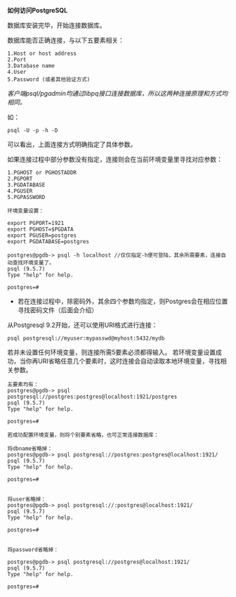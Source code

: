 **如何访问PostgreSQL**

数据库安装完毕，开始连接数据库。

数据库能否正确连接，与以下五要素相关：

    1.Host or host address
    2.Port
    3.Database name
    4.User
    5.Password (或者其他验证方式)


*客户端psql/pgadmin均通过libpq接口连接数据库，所以这两种连接原理和方式均相同。*

如：
```
psql -U -p -h -D 
```
可以看出，上面连接方式明确指定了具体参数。

如果连接过程中部分参数没有指定，连接则会在当前环境变量里寻找对应参数：
    
    1.PGHOST or PGHOSTADDR
    2.PGPORT 
    3.PGDATABASE
    4.PGUSER
    5.PGPASSWORD 
    
```
环境变量设置：

export PGPORT=1921
export PGHOST=$PGDATA
export PGUSER=postgres
export PGDATABASE=postgres

postgres@pgdb-> psql -h localhost //仅仅指定-h便可登陆，其余所需要素，连接自动查找环境变量了。
psql (9.5.7)
Type "help" for help.

postgres=# 

```
 
- 若在连接过程中，除密码外，其余四个参数均指定，则Postgres会在相应位置寻找密码文件（后面会介绍）

从Postgresql 9.2开始，还可以使用URI格式进行连接：

`psql postgresql://myuser:mypasswd@myhost:5432/mydb`

若并未设置任何环境变量，则连接所需5要素必须都得输入。
若环境变量设置成功，当你再URI省略任意几个要素时，这时连接会自动读取本地环境变量，寻找相关参数。

```
五要素均有：
postgres@pgdb-> psql postgresql://postgres:postgres@localhost:1921/postgres
psql (9.5.7)
Type "help" for help.

postgres=# 

若成功配置环境变量，则将个别要素省略，也可正常连接数据库：

将dbname省略掉：
postgres@pgdb-> psql postgresql://postgres:postgres@localhost:1921/
psql (9.5.7)
Type "help" for help.

postgres=# 


将user省略掉：
postgres@pgdb-> psql postgresql://:postgres@localhost:1921/
psql (9.5.7)
Type "help" for help.

postgres=# 


将password省略掉：

postgres@pgdb-> psql postgresql://postgres@localhost:1921/
psql (9.5.7)
Type "help" for help.

postgres=# 

```




